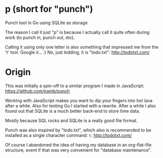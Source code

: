 # p (short for "punch")
Punch tool in Go using SQLite as storage

The reason I call it just "p" is because I actually
call it quite often during work (to punch in, punch out, etc).

Calling it using only one letter is also something that
impressed me from the 't' tool. Google it... :)
No, just kidding, it is "todo.txt": http://todotxt.com/

# Origin
This was initially a spin-off to a similar program
I made in JavaScript: https://github.com/jramb/punch

Working with JavaScript makes you want to dip your fingers
into hot lava after a while. Also for testing Go I started
with a rewrite. After a while I also found out that SQLite is a
much better back-end to store time data.

Mostly because SQL rocks and SQLite is a really good file format.

Punch was also inspired by "todo.txt", which also is recommended
to be installed as a single character command: `t`: http://todotxt.com/

Of course I abandoned the idea of having my database in an org-flat-file
structure, event if that was very convenient for "database maintenance".

